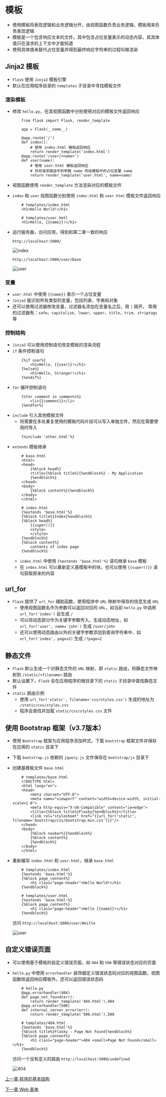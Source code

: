 # 模板
- 使用模板将表现逻辑和业务逻辑分开，由视图函数负责业务逻辑，模板用来负责表现逻辑
- 模板是一个包含响应文本的文件，其中包含占位变量表示的动态内容，其具体值只在请求的上下文中才能知道
- 使用具体值来替代占位变量并得到最终响应字符串的过程叫做渲染
## Jinja2 模板
- `Flask` 使用 `Jinja2` 模板引擎
- 默认在应用程序目录的 `templates` 子目录中寻找模板文件
### 渲染模板
- 修改 `hello.py`，在其视图函数中分别使用对应的模板文件返回响应
    ```
        from flask import Flask, render_template

        app = Flask(__name__)

        @app.route('/')
        def index():
            # 使用 index.html 模板返回响应
            return render_template('index.html')
        @app.route('/user/<name>')
        def user(name):
            # 使用 user.html 模板返回响应
            # 并将请求路径中的参数 name 传给模板中的占位变量 name
            return render_template('user.html', name=name)
    ```
- 视图函数使用 `render_template` 方法渲染对应的模板文件
- `index` 和 `user` 视图函数分别使用 `index.html` 和 `user.html` 模板文件返回响应
    ```
        # templates/index.html
        <h1>Hello World!</h1>
    ```
    ```
        # templates/user.hmtl
        <h1>Hello, {{name}}!</h1>
    ```
- 运行服务器，访问应用，得到和第二章一致的响应
    
    `http://localhost:5000/`

    ![index](../public/images/ch3_index.jpg)
    
    `http://localhost:5000/user/Dave`

    ![user](../public/images/ch3_user.jpg)

### 变量
- `user.html` 中使用 `{{name}}` 表示一个占位变量
- `Jinja2` 能识别所有类型的变量，包括列表、字典和对象
- 还可以使用过滤器修改变量，过滤器名添加在变量名之后，用 `|` 隔开， 常用的过滤器有：`safe`、`capitalize`、`lower`、`upper`、`title`、`trim`、`striptags`等
### 控制结构
- `Jinja2` 可以使用控制语句改变模板的渲染流程
- `if` 条件控制语句
    ```
        {%if user%}
            <h1>Hello, {{user}}!</h1>
        {%else%}
            <h1>Hello, Stranger!</h1>
        {%endif%}
    ```
- `for` 循环控制语句
    ```
        {%for comment in comments%}
            <li>{{comment}}</li>
        {%endfor%}
    ```
- `include` 引入其他模板文件
    - 将需要在多处重复使用的模板代码片段可以写入单独文件，然后在需要使用时导入
    ```
        {%include 'other.html'%}
    ```
- `extends` 模板继承
    ```
        # base.html
        <html>
        <head>
            {%block head%}
            <title>{%block title%}{%endblock%} - My Application
            {%endblock%}
        </head>
        <body>
            {%block content%}{%endblock%}
        </body>
        </html>
    ```
    ```
        # index.html
        {%extends 'base.html'%}
        {%block title%}Index{%endblock%}
        {%block head%}
            {{super()}}
            <style>
            </style>
        {%endblock%}
        {%block content%}
            contents of index page
        {%endblock%}
    ```
    - `index.html` 中使用 `{%extends 'base.html'%}` 语句继承 `base` 模板
    - 在 `index.html` 可以重新定义基模板中的块，也可以使用 `{{super()}}` 语句获取原来的内容
## url_for
- `Flask` 提供了 `url_for` 辅助函数，使用程序中 `URL` 映射中保存的信息生成 `URL`
    - 使用视图函数名作为参数可以返回对应的 `URL`，如当前 `hello.py` 中调用 `url_for('index')` 会生成 `/`
    - 可以将动态部分作为关键字参数传入，生成动态地址，如 `url_for('user', name='john')` 生成 `/user/john`
    - 还可以使用动态路由以外的关键字参数添加到查询字符串中，如 `url_for('index', page=2)` 生成 `/?page=2`
## 静态文件
- `Flask` 默认生成一个对静态文件的 `URL` 映射，即 `static` 路由，将静态文件映射到 `/static/<filename>` 路由
- 默认设置下，`Flask` 会在应用程序的根目录下的 `static` 子目录中查找静态文件
- `static` 路由示例
    - 使用 `url_for('static', filename='css/styles.css')` 生成的地址为 `/static/css/styles.css`
    - 程序会查找并加载 `static/css/styles.css` 文件
## 使用 Bootstrap 框架（v3.7版本）
- 使用 `Bootstrap` 框架为应用程序添加样式，下载 `bootstrap` 框架文件并保存在应用的 `static` 目录下
- 下载 `bootstrap.js` 依赖的 `jquery.js` 文件保存在 `bootstrap/js` 目录下
- 创建基模板文件 `base.html`
    ```
        # templates/base.html
        <!DOCTYPE html>
        <html lang="en">
        <head>
            <meta charset="UTF-8">
            <meta name="viewport" content="width=device-width, initial-scale=1.0">
            <meta http-equiv="X-UA-Compatible" content="ie=edge">
            <title>{%block title%}Flasky{%endblock%}</title>
            <link rel="stylesheet" href="{{url_for('static', filename='bootstrap/css/bootstrap.min.css')}}"/>
        </head>
        <body>
            {%block navbar%}{%endblock%}
            {%block content%}
            {%endblock%}
        </body>
        </html>
    ```
- 重新编写 `index.html` 和 `user.html`，继承 `base.html`
    ```
        # templates/index.html
        {%extends 'base.html'%}
        {%block page_content%}
            <h1 class="page-header">Hello World!</h1>
        {%endblock%}
    ```
    ```
        # templates/user.html
        {%extends 'base.html'%}
        {%block page_content%}
            <h1 class="page-header">Hello {{name}}!</h1>
        {%endblock%}
    ```
    访问 `http://localhost:5000/user/Weitle`
    
    ![user](../public/images/ch3_user_bs.jpg)

## 自定义错误页面
- 可以使用基于模板的自定义错误页面，如 `404` 和 `500` 等错误状态对应的页面
- `hello.py` 中使用  `errorhandler` 装饰器定义错误状态码对应的视图函数，视图函数除返回响应模板外，还可以返回错误状态码
    ```
        # hello.py
        @app.errorhandler(404)
        def page_not_found(err):
            return render_template('404.html'),404
        @app.errorhandler(500)
        def internal_server_error(err):
            return render_template('500.html'),500
    ```
    ```
        # templates/404.html
        {%extends 'base.html'%}
        {%block title%}Flasky - Page Not Found{%endblock%}
        {%block page_content%}
            <h1 class="page-header">404 <small>Page Not Found</small></h1>
        {%endblock%}
    ```
    访问一个没有定义的路由     `http://localhost:5000/undefined`

    ![404](../public/images/ch3_404.jpg)

[上一章 程序的基本结构](../Chapter2/note.md)

[下一章 Web 表单](../Chapter4/note.md)